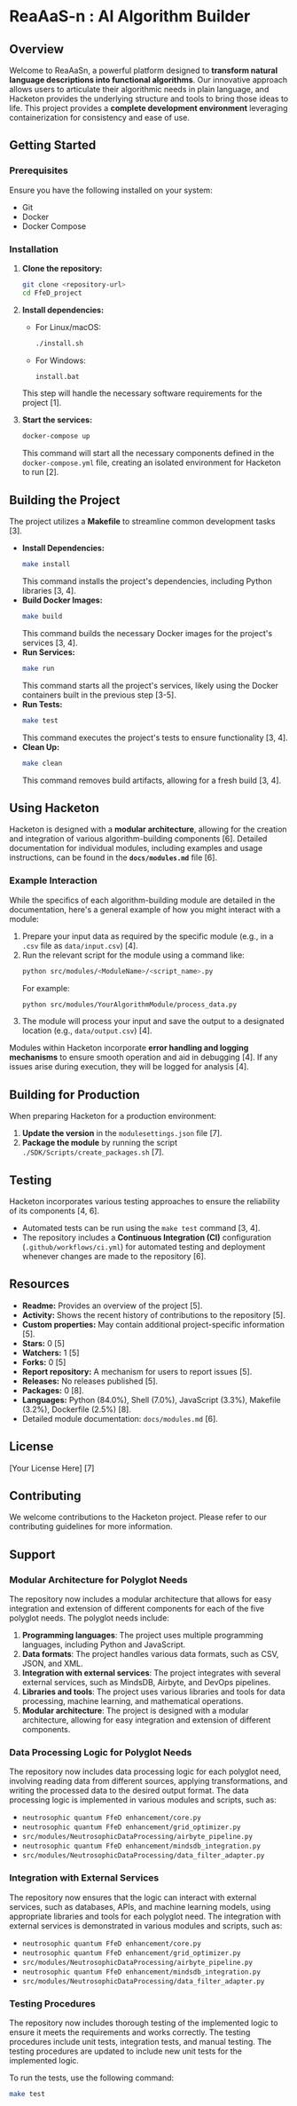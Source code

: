 # ReaAaS-n : AI Algorithm Builder

## Overview

Welcome to ReaAaSn, a powerful platform designed to **transform natural language descriptions into functional algorithms**. Our innovative approach allows users to articulate their algorithmic needs in plain language, and Hacketon provides the underlying structure and tools to bring those ideas to life. This project provides a **complete development environment** leveraging containerization for consistency and ease of use.

## Getting Started

### Prerequisites

Ensure you have the following installed on your system:

*   Git
*   Docker
*   Docker Compose

### Installation

1.  **Clone the repository:**
    ```bash
    git clone <repository-url>
    cd FfeD_project
    ```
2.  **Install dependencies:**
    *   For Linux/macOS:
        ```bash
        ./install.sh
        ```
    *   For Windows:
        ```bash
        install.bat
        ```
    This step will handle the necessary software requirements for the project [1].

3.  **Start the services:**
    ```bash
    docker-compose up
    ```
    This command will start all the necessary components defined in the `docker-compose.yml` file, creating an isolated environment for Hacketon to run [2].

## Building the Project

The project utilizes a **Makefile** to streamline common development tasks [3].

*   **Install Dependencies:**
    ```bash
    make install
    ```
    This command installs the project's dependencies, including Python libraries [3, 4].
*   **Build Docker Images:**
    ```bash
    make build
    ```
    This command builds the necessary Docker images for the project's services [3, 4].
*   **Run Services:**
    ```bash
    make run
    ```
    This command starts all the project's services, likely using the Docker containers built in the previous step [3-5].
*   **Run Tests:**
    ```bash
    make test
    ```
    This command executes the project's tests to ensure functionality [3, 4].
*   **Clean Up:**
    ```bash
    make clean
    ```
    This command removes build artifacts, allowing for a fresh build [3, 4].

## Using Hacketon

Hacketon is designed with a **modular architecture**, allowing for the creation and integration of various algorithm-building components [6]. Detailed documentation for individual modules, including examples and usage instructions, can be found in the **`docs/modules.md`** file [6].

### Example Interaction

While the specifics of each algorithm-building module are detailed in the documentation, here's a general example of how you might interact with a module:

1.  Prepare your input data as required by the specific module (e.g., in a `.csv` file as `data/input.csv`) [4].
2.  Run the relevant script for the module using a command like:
    ```bash
    python src/modules/<ModuleName>/<script_name>.py
    ```
    For example:
    ```bash
    python src/modules/YourAlgorithmModule/process_data.py
    ```
3.  The module will process your input and save the output to a designated location (e.g., `data/output.csv`) [4].

Modules within Hacketon incorporate **error handling and logging mechanisms** to ensure smooth operation and aid in debugging [4]. If any issues arise during execution, they will be logged for analysis [4].

## Building for Production

When preparing Hacketon for a production environment:

1.  **Update the version** in the `modulesettings.json` file [7].
2.  **Package the module** by running the script `./SDK/Scripts/create_packages.sh` [7].

## Testing

Hacketon incorporates various testing approaches to ensure the reliability of its components [4, 6].

*   Automated tests can be run using the `make test` command [3, 4].
*   The repository includes a **Continuous Integration (CI)** configuration (`.github/workflows/ci.yml`) for automated testing and deployment whenever changes are made to the repository [6].

## Resources

*   **Readme:** Provides an overview of the project [5].
*   **Activity:** Shows the recent history of contributions to the repository [5].
*   **Custom properties:** May contain additional project-specific information [5].
*   **Stars:** 0 [5]
*   **Watchers:** 1 [5]
*   **Forks:** 0 [5]
*   **Report repository:** A mechanism for users to report issues [5].
*   **Releases:** No releases published [5].
*   **Packages:** 0 [8].
*   **Languages:** Python (84.0%), Shell (7.0%), JavaScript (3.3%), Makefile (3.2%), Dockerfile (2.5%) [8].
*   Detailed module documentation: `docs/modules.md` [6].

## License

[Your License Here] [7]

## Contributing

We welcome contributions to the Hacketon project. Please refer to our contributing guidelines for more information.

## Support


### Modular Architecture for Polyglot Needs

The repository now includes a modular architecture that allows for easy integration and extension of different components for each of the five polyglot needs. The polyglot needs include:

1. **Programming languages**: The project uses multiple programming languages, including Python and JavaScript.
2. **Data formats**: The project handles various data formats, such as CSV, JSON, and XML.
3. **Integration with external services**: The project integrates with several external services, such as MindsDB, Airbyte, and DevOps pipelines.
4. **Libraries and tools**: The project uses various libraries and tools for data processing, machine learning, and mathematical operations.
5. **Modular architecture**: The project is designed with a modular architecture, allowing for easy integration and extension of different components.

### Data Processing Logic for Polyglot Needs

The repository now includes data processing logic for each polyglot need, involving reading data from different sources, applying transformations, and writing the processed data to the desired output format. The data processing logic is implemented in various modules and scripts, such as:

- `neutrosophic quantum FfeD enhancement/core.py`
- `neutrosophic quantum FfeD enhancement/grid_optimizer.py`
- `src/modules/NeutrosophicDataProcessing/airbyte_pipeline.py`
- `neutrosophic quantum FfeD enhancement/mindsdb_integration.py`
- `src/modules/NeutrosophicDataProcessing/data_filter_adapter.py`

### Integration with External Services

The repository now ensures that the logic can interact with external services, such as databases, APIs, and machine learning models, using appropriate libraries and tools for each polyglot need. The integration with external services is demonstrated in various modules and scripts, such as:

- `neutrosophic quantum FfeD enhancement/core.py`
- `neutrosophic quantum FfeD enhancement/grid_optimizer.py`
- `src/modules/NeutrosophicDataProcessing/airbyte_pipeline.py`
- `neutrosophic quantum FfeD enhancement/mindsdb_integration.py`
- `src/modules/NeutrosophicDataProcessing/data_filter_adapter.py`

### Testing Procedures

The repository now includes thorough testing of the implemented logic to ensure it meets the requirements and works correctly. The testing procedures include unit tests, integration tests, and manual testing. The testing procedures are updated to include new unit tests for the implemented logic.

To run the tests, use the following command:
```bash
make test
```

